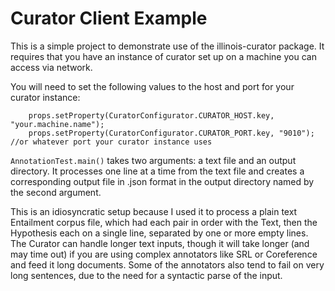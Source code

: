 # Curator Client Example

This is a simple project to demonstrate use of the illinois-curator 
package. It requires that you have an instance of curator set up on
a machine you can access via network. 

You will need to set the following values to the host and port for
your curator instance:

        props.setProperty(CuratorConfigurator.CURATOR_HOST.key, "your.machine.name");
        props.setProperty(CuratorConfigurator.CURATOR_PORT.key, "9010"); //or whatever port your curator instance uses

```AnnotationTest.main()``` takes two arguments: a text file
and an output directory. It processes one line at a time from the 
text file and creates a corresponding output file in .json format
in the output directory named by the second argument. 

This is an idiosyncratic setup because I used it to process a plain
text Entailment corpus file, which had each pair in order with the
Text, then the Hypothesis each on a single line, separated by one or
more empty lines.  The Curator can handle longer text inputs, though
it will take longer (and may time out) if you are using complex
annotators like SRL or Coreference and feed it long documents. 
Some of the annotators also tend to fail on very long sentences,
due to the need for a syntactic parse of the input. 